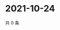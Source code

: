 # 2021-10-24

共 0 条

<!-- BEGIN WEIBO -->
<!-- 最后更新时间 Sun Oct 24 2021 23:00:56 GMT+0800 (China Standard Time) -->

<!-- END WEIBO -->
